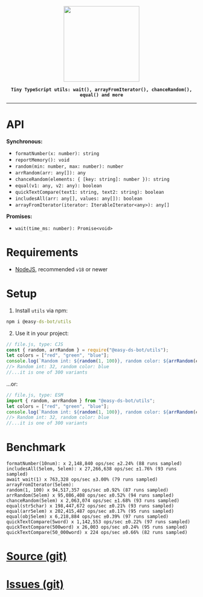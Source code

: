 <p align="center">
    <img src="https://avatars.githubusercontent.com/u/142582396?s=400&u=081f3176405a243f5090002723556c3e723089e3&v=4" width="200"/>
</p>

<b align="center">
    
    Tiny TypeScript utils: wait(), arrayFromIterator(), chanceRandom(), equal() and more
    
</b>
<hr>

# API
**Synchronous:**
- `formatNumber(x: number): string`
- `reportMemory(): void`
- `random(min: number, max: number): number`
- `arrRandom(arr: any[]): any`
- `chanceRandom(elements: { [key: string]: number }): string`
- `equal(v1: any, v2: any): boolean`
- `quickTextCompare(text1: string, text2: string): boolean`
- `includesAll(arr: any[], values: any[]): boolean`
- `arrayFromIterator(iterator: IterableIterator<any>): any[]`

**Promises:**
- `wait(time_ms: number): Promise<void>`
# Requirements
- [NodeJS](https://nodejs.org/en), recommended `v18` or newer
# Setup
1. Install `utils` via npm:
```bat
npm i @easy-ds-bot/utils
```

2. Use it in your project:
```js
// file.js, type: CJS
const { random, arrRandom } = require("@easy-ds-bot/utils");
let colors = ["red", "green", "blue"];
console.log(`Random int: ${random(1, 100)}, random color: ${arrRandom(colors)}`);
//> Random int: 32, random color: blue
//...it is one of 300 variants
```
...or:
```js
// file.js, type: ESM
import { random, arrRandom } from "@easy-ds-bot/utils";
let colors = ["red", "green", "blue"];
console.log(`Random int: ${random(1, 100)}, random color: ${arrRandom(colors)}`);
//> Random int: 32, random color: blue
//...it is one of 300 variants
```

# Benchmark
```
formatNumber(10num): x 2,148,840 ops/sec ±2.24% (88 runs sampled)
includesAll(5elem, 5elem): x 27,266,638 ops/sec ±1.76% (93 runs sampled)
await wait(1) x 763,328 ops/sec ±3.00% (79 runs sampled)
arrayFromIterator(5elem): 
random(1, 100) x 94,517,357 ops/sec ±0.92% (87 runs sampled)
arrRandom(5elem) x 95,086,408 ops/sec ±0.52% (94 runs sampled)
chanceRandom(5elem) x 2,063,074 ops/sec ±1.68% (93 runs sampled)
equal(str5char) x 198,447,672 ops/sec ±0.21% (93 runs sampled)
equal(arr5elem) x 202,415,487 ops/sec ±0.17% (95 runs sampled)
equal(obj5elem) x 6,218,884 ops/sec ±0.39% (97 runs sampled)
quickTextCompare(5word) x 1,142,553 ops/sec ±0.22% (97 runs sampled)
quickTextCompare(500word) x 26,003 ops/sec ±0.24% (95 runs sampled)
quickTextCompare(50_000word) x 224 ops/sec ±0.66% (82 runs sampled)
```

# [Source (git)](https://github.com/easy-ds-bot/utils)
# [Issues (git)](https://github.com/easy-ds-bot/utils/issues)

